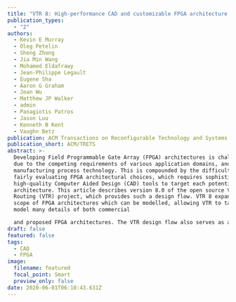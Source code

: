 ```yaml
---
title: "VTR 8: High-performance CAD and customizable FPGA architecture modelling"
publication_types:
  - "2"
authors:
  - Kevin E Murray
  - Oleg Petelin
  - Sheng Zhong
  - Jia Min Wang
  - Mohamed Eldafrawy
  - Jean-Philippe Legault
  - Eugene Sha
  - Aaron G Graham
  - Jean Wu
  - Matthew JP Walker
  - admin
  - Panagiotis Patros
  - Jason Luu
  - Kenneth B Kent
  - Vaughn Betz
publication: ACM Transactions on Reconfigurable Technology and Systems (TRETS)
publication_short: ACM/TRETS
abstract: >-
  Developing Field Programmable Gate Array (FPGA) architectures is challenging
  due to the competing requirements of various application domains, and changing
  manufacturing process technology. This is compounded by the difficulty of
  fairly evaluating FPGA architectural choices, which requires sophisticated
  high-quality Computer Aided Design (CAD) tools to target each potential
  architecture. This article describes version 8.0 of the open source Verilog To
  Routing (VTR) project, which provides such a design flow. VTR 8 expands the
  scope of FPGA architectures which can be modelled, allowing VTR to target and
  model many details of both commercial

  and proposed FPGA architectures. The VTR design flow also serves as a baseline for evaluating new CAD algorithms. It is therefore important, for both CAD algorithm comparisons and the validity of architectural conclusions, that VTR produce high-quality circuit implementations. VTR 8 significantly improves optimization quality (reductions of 15% minimum routable channel width, 41% wirelength, and 12% critical path delay), run-time (5.3× faster) and memory footprint (3.3× lower). Finally, we demonstrate VTR is run-time and memory footprint efficient, while producing circuit implementations of reasonable quality compared to highly-tuned architecture-specific industrial tools – showing that architecture generality, good implementation quality and run-time efficiency are not mutually exclusive goals.
draft: false
featured: false
tags:
  - CAD
  - FPGA
image:
  filename: featured
  focal_point: Smart
  preview_only: false
date: 2020-06-01T06:10:43.631Z
---
```

